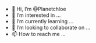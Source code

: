 - 👋 Hi, I’m @Planetchloe
- 👀 I’m interested in ...
- 🌱 I’m currently learning ...
- 💞️ I’m looking to collaborate on ...
- 📫 How to reach me ...

<!---
Planetchloe/Planetchloe is a ✨ special ✨ repository because its `README.md` (this file) appears on your GitHub profile.
You can click the Preview link to take a look at your changes.
--->
